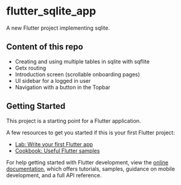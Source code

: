 # flutter_sqlite_app

A new Flutter project implementing sqlite.

## Content of this repo

- Creating and using multiple tables in sqlite with sqflite
- Getx routing
- Introduction screen (scrollable onboarding pages)
- UI sidebar for a logged in user
- Navigation with a button in the Topbar

## Getting Started

This project is a starting point for a Flutter application.

A few resources to get you started if this is your first Flutter project:

- [Lab: Write your first Flutter app](https://docs.flutter.dev/get-started/codelab)
- [Cookbook: Useful Flutter samples](https://docs.flutter.dev/cookbook)

For help getting started with Flutter development, view the
[online documentation](https://docs.flutter.dev/), which offers tutorials,
samples, guidance on mobile development, and a full API reference.
